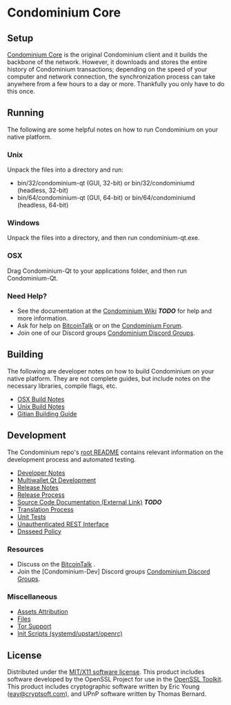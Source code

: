 Condominium Core
=====================

Setup
---------------------
[Condominium Core](http://Condominiumcoin.com) is the original Condominium client and it builds the backbone of the network. However, it downloads and stores the entire history of Condominium transactions; depending on the speed of your computer and network connection, the synchronization process can take anywhere from a few hours to a day or more. Thankfully you only have to do this once.

Running
---------------------
The following are some helpful notes on how to run Condominium on your native platform.

### Unix

Unpack the files into a directory and run:

- bin/32/condominium-qt (GUI, 32-bit) or bin/32/condominiumd (headless, 32-bit)
- bin/64/condominium-qt (GUI, 64-bit) or bin/64/condominiumd (headless, 64-bit)

### Windows

Unpack the files into a directory, and then run condominium-qt.exe.

### OSX

Drag Condominium-Qt to your applications folder, and then run Condominium-Qt.

### Need Help?

* See the documentation at the [Condominium Wiki](https://en.bitcoin.it/wiki/Main_Page) ***TODO***
for help and more information.
* Ask for help on [BitcoinTalk](https://bitcointalk.org/index.php) or on the [Condominium Forum](http://Condominiumcoin.com/).
* Join one of our Discord groups [Condominium Discord Groups](https://discord.gg/YcnvMqt).

Building
---------------------
The following are developer notes on how to build Condominium on your native platform. They are not complete guides, but include notes on the necessary libraries, compile flags, etc.

- [OSX Build Notes](build-osx.md)
- [Unix Build Notes](build-unix.md)
- [Gitian Building Guide](gitian-building.md)

Development
---------------------
The Condominium repo's [root README](https://github.com/eastcoastcrypto/Condominium/blob/master/README.md) contains relevant information on the development process and automated testing.

- [Developer Notes](developer-notes.md)
- [Multiwallet Qt Development](multiwallet-qt.md)
- [Release Notes](release-notes.md)
- [Release Process](release-process.md)
- [Source Code Documentation (External Link)](https://dev.visucore.com/bitcoin/doxygen/) ***TODO***
- [Translation Process](translation_process.md)
- [Unit Tests](unit-tests.md)
- [Unauthenticated REST Interface](REST-interface.md)
- [Dnsseed Policy](dnsseed-policy.md)

### Resources

* Discuss on the [BitcoinTalk](https://bitcointalk.org/index.php?topic=1262920.0) .
* Join the [Condominium-Dev] Discord groups [Condominium Discord Groups](https://discord.gg/YcnvMqt).

### Miscellaneous
- [Assets Attribution](assets-attribution.md)
- [Files](files.md)
- [Tor Support](tor.md)
- [Init Scripts (systemd/upstart/openrc)](init.md)

License
---------------------
Distributed under the [MIT/X11 software license](http://www.opensource.org/licenses/mit-license.php).
This product includes software developed by the OpenSSL Project for use in the [OpenSSL Toolkit](https://www.openssl.org/). This product includes
cryptographic software written by Eric Young ([eay@cryptsoft.com](mailto:eay@cryptsoft.com)), and UPnP software written by Thomas Bernard.
